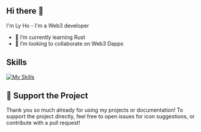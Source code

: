 ## Hi there 👋
I'm Ly Ho - I'm a Web3 developer
- 🌱 I’m currently learning Rust
- 👯 I’m looking to collaborate on Web3 Dapps
## Skills

[![My Skills](https://skillicons.dev/icons?i=solidity,rust,js,ts,java,kotlin)](https://skillicons.dev)

## 💖 Support the Project

Thank you so much already for using my projects or documentation!
To support the project directly, feel free to open issues for icon suggestions, or contribute with a pull request!
